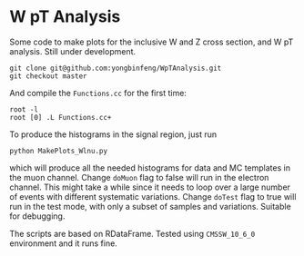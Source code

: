 # W pT Analysis

Some code to make plots for the inclusive W and Z cross section, and W pT analysis. Still under development.

```
git clone git@github.com:yongbinfeng/WpTAnalysis.git
git checkout master
```

And compile the `Functions.cc` for the first time:
```
root -l
root [0] .L Functions.cc+
```

To produce the histograms in the signal region, just run
```
python MakePlots_Wlnu.py
```
which will produce all the needed histograms for data and MC templates in the muon channel. Change `doMuon` flag to false will run in the electron channel. This might take a while since it needs to loop over a large number of events with different systematic variations. Change `doTest` flag to true will run in the test mode, with only a subset of samples and variations. Suitable for debugging.

The scripts are based on RDataFrame. Tested using `CMSSW_10_6_0` environment and it runs fine.
